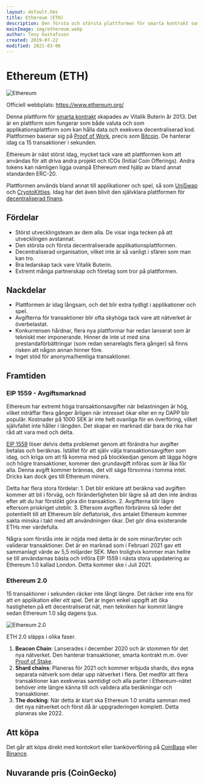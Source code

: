 ```yaml
---
layout: default.hbs
title: Ethereum (ETH)
description: Den första och största plattformen för smarta kontrakt som skapades av Vitalik Buterin år 2013.
mainImage: img/ethereum.webp
author: Tony Gustafsson
created: 2019-07-22
modified: 2021-03-06
---
```


# Ethereum (ETH)

![Ethereum](/img/ethereum.webp 'Ethereum')

Officiell webbplats: https://www.ethereum.org/

Denna plattform för [smarta kontrakt](/tekniker/smarta-kontrakt.html) skapades av Vitalik Buterin år 2013. Det är en plattform som fungerar som både valuta och som applikationsplattform som kan hålla data och exekvera decentraliserad kod. Plattformen baserar sig på [Proof of Work](/tekniker/proof-of-work.html), precis som [Bitcoin](/kryptovalutor/bitcoin.html). De hanterar idag ca 15 transaktioner i sekunden.

Ethereum är näst störst idag, mycket tack vare att plattformen kom att användas för att driva andra projekt och ICOs (Initial Coin Offerings). Andra tokens kan nämligen ligga ovanpå Ethereum med hjälp av bland annat standarden ERC-20.

Plattformen används bland annat till applikationer och spel, så som [UniSwap](https://www.uniswap.org) och [CryptoKitties](https://www.cryptokitties.co/). Idag har det även blivit den självklara plattformen för [decentraliserad finans](/marknaden/decentraliserad-finans.html).

## Fördelar

-   Störst utvecklingsteam av dem alla. De visar inga tecken på att utvecklingen avstannat.
-   Den största och första decentraliserade applikationsplattformen.
-   Decentraliserad organisation, vilket inte är så vanligt i sfären som man kan tro.
-   Bra ledarskap tack vare Vitalik Buterin.
-   Extremt många partnerskap och företag som tror på plattformen.

## Nackdelar

-   Plattformen är idag långsam, och det blir extra tydligt i applikationer och spel.
-   Avgifterna för transaktioner blir ofta skyhöga tack vare att nätverket är överbelastat.
-   Konkurrensen hårdnar, flera nya plattformar har redan lanserat som är tekniskt mer imponerande. Hinner de inte ut med sina prestandaförbättringar (som redan senarelagts flera gånger) så finns risken att någon annan hinner före.
-   Inget stöd för anonyma/hemliga transaktioner.

## Framtiden

### EIP 1559 - Avgiftsmarknad

Ethereum har extremt höga transaktionsavgifter när belastningen är hög, vilket inträffar flera gånger årligen när intresset ökar eller en ny DAPP blir populär. Kostnader på 1000 SEK är inte helt ovanliga för en överföring, vilket självfallet inte håller i längden. Det skapar en marknad där bara de rika har råd att vara med och delta.

[EIP 1559](https://github.com/ethereum/EIPs/blob/master/EIPS/eip-1559.md) löser delvis detta problemet genom att förändra hur avgifter betalas och beräknas. Istället för att själv välja transaktionsavgiften som idag, och kriga om att få komma med på blockkedjan genom att lägga högre och högre transaktioner, kommer den grundavgift införas som är lika för alla. Denna avgift kommer brännas, det vill säga försvinna i tomma intet. Dricks kan dock ges till Ethereum miners.

Detta har flera stora fördelar: 1. Det blir enklare att beräkna vad avgiften kommer att bli i förväg, och föränderligheten blir lägre så att den inte ändras efter att du har förstökt göra din transaktion. 2. Avgifterna blir lägre eftersom priskriget uteblir. 3. Eftersom avgiften förbränns så leder det potentiellt till att Ethereum blir deflatorisk, dvs antalet Ethereum kommer sakta minska i takt med att användningen ökar. Det gör dina existerande ETHs mer värdefulla.

Några som förstås inte är nöjda med detta är de som minar/bryter och validerar transaktioner. Det är en marknad som i Februari 2021 gav ett sammanlagt värde av 5,5 miljarder SEK. Men troligtvis kommer man hellre se till användarnas bästa och införa EIP 1559 i nästa stora uppdatering av Ethereum 1.0 kallad London. Detta kommer ske i Juli 2021.

### Ethereum 2.0

15 transaktioner i sekunden räcker inte långt längre. Det räcker inte ens för att _en_ applikation eller _ett_ spel. Det är ingen enkel uppgift att öka hastigheten på ett decentraliserat nät, men tekniken har kommit längre sedan Ethereum 1.0 såg dagens ljus.

![Ethereum 2.0](/img/eth2.webp 'Ethereum 2.0')

ETH 2.0 släpps i olika faser.

1. **Beacon Chain**: Lanserades i december 2020 och är stommen för det nya nätverket. Den hanterar transaktioner, smarta kontrakt m.m. över [Proof of Stake](/tekniker/proof-of-stake.html).
2. **Shard chains**: Planeras för 2021 och kommer erbjuda shards, dvs egna separata nätverk som delar upp nätverket i flera. Det medför att flera transaktioner kan exekveras samtidigt och alla parter i Ethereum-nätet behöver inte längre känna till och validera alla beräkningar och transaktioner.
3. **The docking**: När detta är klart ska Ethereum 1.0 smälta samman med det nya nätverket och först då är uppgraderingen komplett. Detta planeras ske 2022.

## Att köpa

Det går att köpa direkt med kontokort eller banköverföring på [CoinBase](https://www.coinbase.com/) eller [Binance](https://www.binance.com).

## Nuvarande pris (CoinGecko)

<script src="https://widgets.coingecko.com/coingecko-coin-ticker-widget.js"></script>

<coingecko-coin-ticker-widget currency="sek" coin-id="ethereum" locale="en"></coingecko-coin-ticker-widget>
